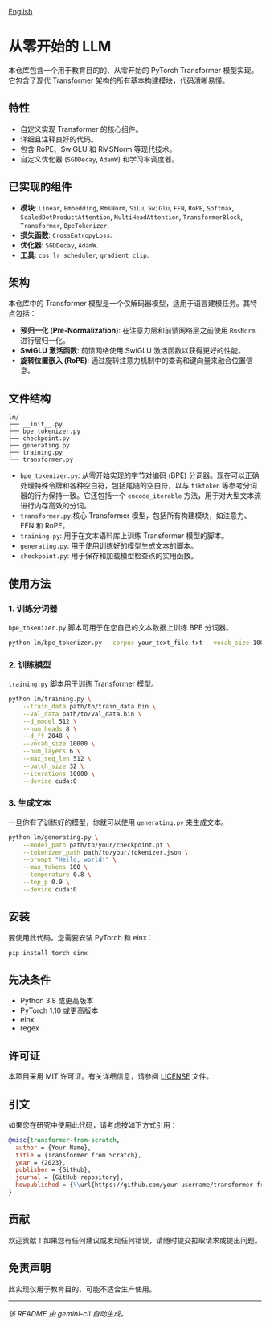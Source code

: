 [English](./README.md)

# 从零开始的 LLM

本仓库包含一个用于教育目的的、从零开始的 PyTorch Transformer 模型实现。它包含了现代 Transformer 架构的所有基本构建模块，代码清晰易懂。

## 特性

* 自定义实现 Transformer 的核心组件。
* 详细且注释良好的代码。
* 包含 RoPE、SwiGLU 和 RMSNorm 等现代技术。
* 自定义优化器 (`SGDDecay`, `AdamW`) 和学习率调度器。

## 已实现的组件

* **模块**: `Linear`, `Embedding`, `RmsNorm`, `SiLu`, `SwiGlu`, `FFN`, `RoPE`, `Softmax`, `ScaledDotProductAttention`, `MultiHeadAttention`, `TransformerBlock`, `Transformer`, `BpeTokenizer`.
* **损失函数**: `CrossEntropyLoss`.
* **优化器**: `SGDDecay`, `AdamW`.
* **工具**: `cos_lr_scheduler`, `gradient_clip`.

## 架构

本仓库中的 Transformer 模型是一个仅解码器模型，适用于语言建模任务。其特点包括：

* **预归一化 (Pre-Normalization)**: 在注意力层和前馈网络层之前使用 `RmsNorm` 进行层归一化。
* **SwiGLU 激活函数**: 前馈网络使用 SwiGLU 激活函数以获得更好的性能。
* **旋转位置嵌入 (RoPE)**: 通过旋转注意力机制中的查询和键向量来融合位置信息。

## 文件结构

```
lm/
├── __init__.py
├── bpe_tokenizer.py
├── checkpoint.py
├── generating.py
├── training.py
└── transformer.py
```

* `bpe_tokenizer.py`: 从零开始实现的字节对编码 (BPE) 分词器。现在可以正确处理特殊令牌和各种空白符，包括尾随的空白符，以与 `tiktoken` 等参考分词器的行为保持一致。它还包括一个 `encode_iterable` 方法，用于对大型文本流进行内存高效的分词。
* `transformer.py`:核心 Transformer 模型，包括所有构建模块，如注意力、FFN 和 RoPE。
* `training.py`: 用于在文本语料库上训练 Transformer 模型的脚本。
* `generating.py`: 用于使用训练好的模型生成文本的脚本。
* `checkpoint.py`: 用于保存和加载模型检查点的实用函数。

## 使用方法

### 1. 训练分词器

`bpe_tokenizer.py` 脚本可用于在您自己的文本数据上训练 BPE 分词器。

```bash
python lm/bpe_tokenizer.py --corpus your_text_file.txt --vocab_size 10000
```

### 2. 训练模型

`training.py` 脚本用于训练 Transformer 模型。

```bash
python lm/training.py \
    --train_data path/to/train_data.bin \
    --val_data path/to/val_data.bin \
    --d_model 512 \
    --num_heads 8 \
    --d_ff 2048 \
    --vocab_size 10000 \
    --num_layers 6 \
    --max_seq_len 512 \
    --batch_size 32 \
    --iterations 10000 \
    --device cuda:0
```

### 3. 生成文本

一旦你有了训练好的模型，你就可以使用 `generating.py` 来生成文本。

```bash
python lm/generating.py \
    --model_path path/to/your/checkpoint.pt \
    --tokenizer_path path/to/your/tokenizer.json \
    --prompt "Hello, world!" \
    --max_tokens 100 \
    --temperature 0.8 \
    --top_p 0.9 \
    --device cuda:0
```

## 安装

要使用此代码，您需要安装 PyTorch 和 einx：

```bash
pip install torch einx
```

## 先决条件

* Python 3.8 或更高版本
* PyTorch 1.10 或更高版本
* einx
* regex

## 许可证

本项目采用 MIT 许可证。有关详细信息，请参阅 [LICENSE](LICENSE) 文件。

## 引文

如果您在研究中使用此代码，请考虑按如下方式引用：

```bibtex
@misc{transformer-from-scratch,
  author = {Your Name},
  title = {Transformer from Scratch},
  year = {2023},
  publisher = {GitHub},
  journal = {GitHub repository},
  howpublished = {\\url{https://github.com/your-username/transformer-from-scratch}},
}
```

## 贡献

欢迎贡献！如果您有任何建议或发现任何错误，请随时提交拉取请求或提出问题。

## 免责声明

此实现仅用于教育目的，可能不适合生产使用。

---

*该 README 由 gemini-cli 自动生成。*

